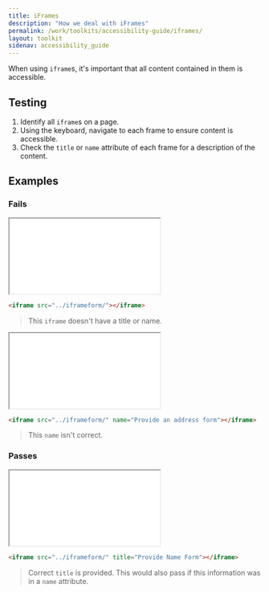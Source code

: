 ```yaml
---
title: iFrames
description: "How we deal with iFrames"
permalink: /work/toolkits/accessibility-guide/iframes/
layout: toolkit
sidenav: accessibility_guide
---
```

When using `iframe`s, it's important that all content contained in them is accessible.

## Testing

1. Identify all `iframe`s on a page.
2. Using the keyboard, navigate to each frame to ensure content is accessible.
3. Check the `title` or `name` attribute of each frame for a description of the content.

## Examples

### Fails

<iframe src="../iframeform/"></iframe>

```html
<iframe src="../iframeform/"></iframe>
```

> This `iframe` doesn't have a title or name.

<iframe src="../iframeform/" name="Provide an address form"></iframe>

```html
<iframe src="../iframeform/" name="Provide an address form"></iframe>
```

> This `name` isn't correct.

### Passes

<iframe src="../iframeform/" title="Provide Name Form"></iframe>

```html
<iframe src="../iframeform/" title="Provide Name Form"></iframe>
```

> Correct `title` is provided. This would also pass if this information was in a `name` attribute.
